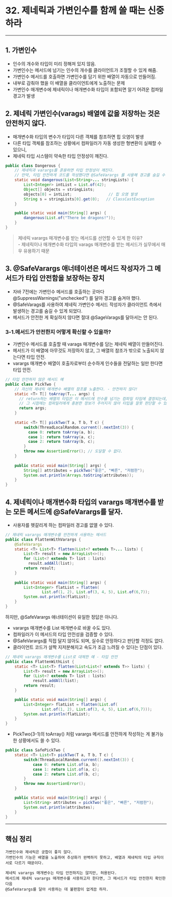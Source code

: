 # 32. 제네릭과 가변인수를 함께 쓸 때는 신중하라

---

## 1. 가변인수
- 인수의 개수와 타입이 미리 정해져 있지 않음.
- 가변인수는 메서드에 넘기는 인수의 개수를 클라이언트가 조절할 수 있게 해줌.
- 가변인수 메서드를 호출하면 가변인수를 담기 위한 배열이 자동으로 만들어짐.
- 내부로 감춰야 했을 이 배열을 클라이언트에게 노출하는 문제
- 가변인수 매개변수에 제네릭이나 매개변수화 타입이 포함되면 알기 어려운 컴파일 경고가 발생

## 2. 제네릭 가변인수(varags) 배열에 값을 저장하는 것은 안전하지 않다.
- 매개변수화 타입의 변수가 타입이 다른 객체를 참조하면 힙 오염이 발생
- 다른 타입 객체를 참조하는 상황에서 컴파일러가 자동 생성한 형변환이 실패할 수 있으니,
- 제네릭 타입 시스템이 약속한 타입 안정성이 깨진다.

```java
public class Dangerous {
    // 제네릭과 varargs를 혼용하면 타입 안정성이 깨진다.
    // 만약, 타입 안전하게 코드를 작성했다면 @SafeVarargs 를 사용해 경고를 숨길 수 있다.
    static void dangerous(List<String>... stringLists) {
        List<Integer> intList = List.of(42);
        Object[] objects = stringLists;
        objects[0] = intList;                // 힙 오염 발생
        String s = stringLists[0].get(0);   // ClassCastException
    }

    public static void main(String[] args) {
        dangerous(List.of("There be dragons!"));
    }
}
```
<blockquote>
제네릭 varargs 매개변수를 받는 메서드를 선언할 수 있게 한 이유? <br>
- 제네릭이나 매개변수화 타입의 varags 매개변수를 받는 메서드가 실무에서 매우 유용하기 때문
</blockquote>

## 3. @SafeVarargs 애너테이션은 메서드 작성자가 그 메서드가 타입 안전함을 보장하는 장치
- 자바 7전에는 가변인수 메서드를 호출하는 곳마다 @SuppressWarnings("unchecked") 를 달아 경고를 숨겨야 했다. 
- @SafeVarags를 사용하여 제네릭 가변인수 메서드 작성자가 클라이언트 측에서 발생하는 경고를 숨길 수 있게 되었다.
- 메서드가 안전한 게 확실하지 않다면 절대 @SageVarags를 달아서는 안 된다.

### 3-1.메서드가 안전한지 어떻게 확신할 수 있을까?
- 가변인수 메서드를 호출할 때 varags 매개변수를 담는 제네릭 배열이 만들어진다.
- 메서드가 이 배열에 아무것도 저장하지 않고, 그 배열의 참조가 밖으로 노출되지 않는다면 타입 안전.
- varargs 매개변수 배열이 호출자로부터 순수하게 인수들을 전달하는 일만 한다면 타입 안전.
```java
// 타입 안전하지 않은 메서드 예
public class PickTwo {
    // 자신의 제네릭 매개변수 배열의 참조를 노출한다. - 안전하지 않다!
    static <T> T[] toArray(T... args) {
      // return하는 배열의 타입은 이 메서드에 인수를 넘기는 컴파일 타임에 결정되는데,
      // 그 시점에는 컴파일러에게 충분한 정보가 주어지지 않아 타입을 잘못 판단할 수 있다.
      return args;
    }
  
    static <T> T[] pickTwo(T a, T b, T c) {
        switch(ThreadLocalRandom.current().nextInt(3)) {
          case 0: return toArray(a, b);
          case 1: return toArray(a, c);
          case 2: return toArray(b, c);
        }
        throw new AssertionError(); // 도달할 수 없다.
    }
  
    public static void main(String[] args) {
        String[] attributes = pickTwo("좋은", "빠른", "저렴한");
        System.out.println(Arrays.toString(attributes));
    }
}
```

## 4. 제네릭이나 매개변수화 타입의 varargs 매개변수를 받는 모든 메서드에 @SafeVarargs를 달자.
- 사용자를 헷갈리게 하는 컴파일러 경고를 없앨 수 있다.
```java
// 제네릭 varargs 매개변수를 안전하게 사용하는 메서드
public class FlattenWithVarargs {
    @SafeVarargs
    static <T> List<T> flatten(List<? extends T>... lists) {
        List<T> result = new ArrayList<>();
        for (List<? extends T> list : lists)
          result.addAll(list);
        return result;
    }
  
    public static void main(String[] args) {
        List<Integer> flatList = flatten(
                List.of(1, 2), List.of(3, 4, 5), List.of(6,7));
        System.out.println(flatList);
    }
}
```

하지만, @SafeVarargs 애너테이션이 유일한 정답은 아니다.
- varargs 매개변수를 List 매개변수로 바꿀 수도 있다.
- 컴파일러가 이 메서드의 타입 안전성을 검증할 수 있다.
- @SafeVarargs를 직접 달지 않아도 되며, 실수로 안정하다고 판단할 걱정도 없다.
- 클라이언트 코드가 살짝 지저분해지고 속도가 조금 느려질 수 있다는 단점이 있다.
```java
// 제네릭 varargs 매개변수를 List로 대체한 예 - 타입 안전
public class FlattenWithList {
    static <T> List<T> flatten(List<List<? extends T>> lists) {
        List<T> result = new ArrayList<>();
        for (List<? extends T> list : lists)
            result.addAll(list);
        return result;
    }

    public static void main(String[] args) {
        List<Integer> flatList = flatten(List.of(
                List.of(1, 2), List.of(3, 4, 5), List.of(6,7)));
        System.out.println(flatList);
    }
}
```
- PickTwo(3-1)의 toArray() 처럼 varargs 메서드를 안전하게 작성하는 게 불가능한 상황에서도 쓸 수 있다.
```java
public class SafePickTwo {
    static <T> List<T> pickTwo(T a, T b, T c) {
        switch(ThreadLocalRandom.current().nextInt(3)) {
            case 0: return List.of(a, b);
            case 1: return List.of(a, c);
            case 2: return List.of(b, c);
        }
        throw new AssertionError();
    }

    public static void main(String[] args) {
        List<String> attributes = pickTwo("좋은", "빠른", "저렴한");
        System.out.println(attributes);
    }
}
```

---

## 핵심 정리
```
가변인수와 제네릭은 궁합이 좋지 않다.
가변인수의 기능은 배열을 노출하여 추상화가 완벽하지 못하고, 배열과 제네릭의 타입 규칙이 서로 다르기 때문이다.

제네릭 varargs 매개변수는 타입 안전하지는 않지만, 허용된다.
메서드에 제네릭 varargs 매개변수를 사용하고자 한다면, 그 메서드가 타입 안전한지 확인한 다음
@SafeVarargs를 달아 사용하는 데 불편함이 없게끔 하자.
```